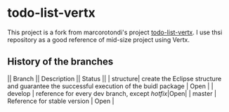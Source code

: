 # todo-list-vertx

This project is a fork from marcorotondi's project [todo-list-vertx](https://github.com/marcorotondi/todo-list-vertx.git). I use thsi repository as a good reference of mid-size project using Vertx.


## History of the branches

|| Branch || Description || Status ||
| structure| create the Eclipse structure and guarantee the successful execution of the buidl package | Open |
| develop | reference for every dev branch, except _hotfix_|Open|
| master | Reference for stable version | Open |
